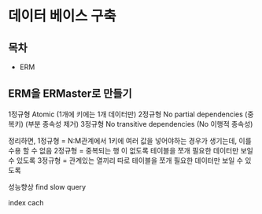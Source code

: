 # 데이터 베이스 구축

## 목차 
- ERM


## ERM을 ERMaster로 만들기

1정규형 Atomic (1개에 키에는 1개 데이터만)
2정규형 No partial dependencies (중복키) (부분 종속성 제거)
3정규형 No transitive dependencies (No 이행적 종속성)

정리하면, 1정규형 = N:M관계에서 1키에 여러 값을 넣어야하는 경우가 생기는데, 이를 수용 할 수 없음
2정규형 = 중복되는 행 이 없도록 테이블을 쪼개 필요한 데이터만 보일 수 있도록
3정규형 = 관계있는 열끼리 따로 테이블을 쪼개 필요한 데이터만 보일 수 있도록


성능향상
find slow query

index
cach 
